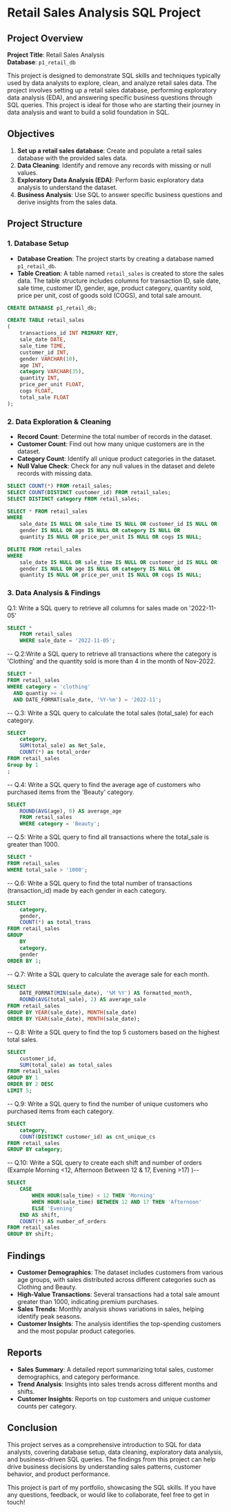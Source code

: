 # Retail Sales Analysis SQL Project

## Project Overview

**Project Title**: Retail Sales Analysis  
**Database**: `p1_retail_db`

This project is designed to demonstrate SQL skills and techniques typically used by data analysts to explore, clean, and analyze retail sales data. The project involves setting up a retail sales database, performing exploratory data analysis (EDA), and answering specific business questions through SQL queries. This project is ideal for those who are starting their journey in data analysis and want to build a solid foundation in SQL.

## Objectives

1. **Set up a retail sales database**: Create and populate a retail sales database with the provided sales data.
2. **Data Cleaning**: Identify and remove any records with missing or null values.
3. **Exploratory Data Analysis (EDA)**: Perform basic exploratory data analysis to understand the dataset.
4. **Business Analysis**: Use SQL to answer specific business questions and derive insights from the sales data.

## Project Structure

### 1. Database Setup

- **Database Creation**: The project starts by creating a database named `p1_retail_db`.
- **Table Creation**: A table named `retail_sales` is created to store the sales data. The table structure includes columns for transaction ID, sale date, sale time, customer ID, gender, age, product category, quantity sold, price per unit, cost of goods sold (COGS), and total sale amount.

```sql
CREATE DATABASE p1_retail_db;

CREATE TABLE retail_sales
(
    transactions_id INT PRIMARY KEY,
    sale_date DATE,	
    sale_time TIME,
    customer_id INT,	
    gender VARCHAR(10),
    age INT,
    category VARCHAR(35),
    quantity INT,
    price_per_unit FLOAT,	
    cogs FLOAT,
    total_sale FLOAT
);
```

### 2. Data Exploration & Cleaning

- **Record Count**: Determine the total number of records in the dataset.
- **Customer Count**: Find out how many unique customers are in the dataset.
- **Category Count**: Identify all unique product categories in the dataset.
- **Null Value Check**: Check for any null values in the dataset and delete records with missing data.

```sql
SELECT COUNT(*) FROM retail_sales;
SELECT COUNT(DISTINCT customer_id) FROM retail_sales;
SELECT DISTINCT category FROM retail_sales;

SELECT * FROM retail_sales
WHERE 
    sale_date IS NULL OR sale_time IS NULL OR customer_id IS NULL OR 
    gender IS NULL OR age IS NULL OR category IS NULL OR 
    quantity IS NULL OR price_per_unit IS NULL OR cogs IS NULL;

DELETE FROM retail_sales
WHERE 
    sale_date IS NULL OR sale_time IS NULL OR customer_id IS NULL OR 
    gender IS NULL OR age IS NULL OR category IS NULL OR 
    quantity IS NULL OR price_per_unit IS NULL OR cogs IS NULL;
```

### 3. Data Analysis & Findings

Q.1: Write a SQL query to retrieve all columns for sales made on '2022-11-05' 
```sql
SELECT *
	FROM retail_sales
    WHERE sale_date = '2022-11-05';
```
    
-- Q.2:Write a SQL query to retrieve all transactions where the category is 'Clothing' and the quantity sold is more than 4 in the month of Nov-2022.     
```sql
SELECT *
FROM retail_sales
WHERE category = 'clothing'
  AND quantiy >= 4
  AND DATE_FORMAT(sale_date, '%Y-%m') = '2022-11';
```
-- Q.3: Write a SQL query to calculate the total sales (total_sale) for each category.
```sql
SELECT 
	category,
	SUM(total_sale) as Net_Sale,
	COUNT(*) as total_order
FROM retail_sales
Group by 1
;
```
-- Q.4: Write a SQL query to find the average age of customers who purchased items from the 'Beauty' category.
```sql
SELECT
	ROUND(AVG(age), 0) AS average_age
	FROM retail_sales
	WHERE category = 'Beauty';
```
-- Q.5: Write a SQL query to find all transactions where the total_sale is greater than 1000.
```sql
SELECT * 
FROM retail_sales
WHERE total_sale > '1000';
```
-- Q.6: Write a SQL query to find the total number of transactions (transaction_id) made by each gender in each category.
```sql
SELECT 
    category,
    gender,
    COUNT(*) as total_trans
FROM retail_sales
GROUP 
    BY 
    category,
    gender
ORDER BY 1;
```
-- Q.7: Write a SQL query to calculate the average sale for each month.
```sql
SELECT 
    DATE_FORMAT(MIN(sale_date), '%M %Y') AS formatted_month,
    ROUND(AVG(total_sale), 2) AS average_sale
FROM retail_sales
GROUP BY YEAR(sale_date), MONTH(sale_date)
ORDER BY YEAR(sale_date), MONTH(sale_date);
```
-- Q.8: Write a SQL query to find the top 5 customers based on the highest total sales.
```sql
SELECT 
    customer_id,
    SUM(total_sale) as total_sales
FROM retail_sales
GROUP BY 1
ORDER BY 2 DESC
LIMIT 5;
```
-- Q.9:  Write a SQL query to find the number of unique customers who purchased items from each category.
```sql
SELECT 
    category,    
    COUNT(DISTINCT customer_id) as cnt_unique_cs
FROM retail_sales
GROUP BY category;
```
-- Q.10: Write a SQL query to create each shift and number of orders (Example Morning <12, Afternoon Between 12 & 17, Evening >17) )--
```sql
SELECT 
    CASE 
        WHEN HOUR(sale_time) < 12 THEN 'Morning'
        WHEN HOUR(sale_time) BETWEEN 12 AND 17 THEN 'Afternoon'
        ELSE 'Evening'
    END AS shift,
    COUNT(*) AS number_of_orders
FROM retail_sales
GROUP BY shift;
```

## Findings

- **Customer Demographics**: The dataset includes customers from various age groups, with sales distributed across different categories such as Clothing and Beauty.
- **High-Value Transactions**: Several transactions had a total sale amount greater than 1000, indicating premium purchases.
- **Sales Trends**: Monthly analysis shows variations in sales, helping identify peak seasons.
- **Customer Insights**: The analysis identifies the top-spending customers and the most popular product categories.

## Reports

- **Sales Summary**: A detailed report summarizing total sales, customer demographics, and category performance.
- **Trend Analysis**: Insights into sales trends across different months and shifts.
- **Customer Insights**: Reports on top customers and unique customer counts per category.

## Conclusion

This project serves as a comprehensive introduction to SQL for data analysts, covering database setup, data cleaning, exploratory data analysis, and business-driven SQL queries. The findings from this project can help drive business decisions by understanding sales patterns, customer behavior, and product performance.


This project is part of my portfolio, showcasing the SQL skills. If you have any questions, feedback, or would like to collaborate, feel free to get in touch!


